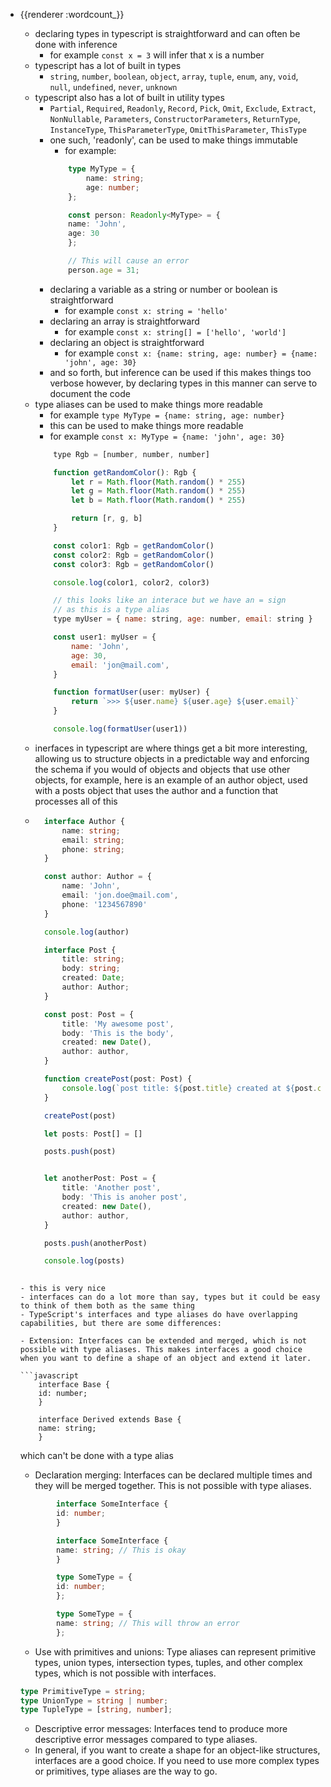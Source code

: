 - {{renderer :wordcount_}}
	- declaring types in typescript is straightforward and can often be done with inference
		- for example `const x = 3` will infer that x is a number
	- typescript has a lot of built in types
		- `string`, `number`, `boolean`, `object`, `array`, `tuple`, `enum`, `any`, `void`, `null`, `undefined`, `never`, `unknown`
	- typescript also has a lot of built in utility types
		- `Partial`, `Required`, `Readonly`, `Record`, `Pick`, `Omit`, `Exclude`, `Extract`, `NonNullable`, `Parameters`, `ConstructorParameters`, `ReturnType`, `InstanceType`, `ThisParameterType`, `OmitThisParameter`, `ThisType`
		- one such, 'readonly', can be used to make things immutable
			- for example:
			```typescript
				type MyType = {
					name: string;
					age: number;
				};

				const person: Readonly<MyType> = {
				name: 'John',
				age: 30
				};

				// This will cause an error
				person.age = 31;
			```
		- declaring a variable as a string or number or boolean is straightforward
			- for example `const x: string = 'hello'`
		- declaring an array is straightforward
			- for example `const x: string[] = ['hello', 'world']`
		- declaring an object is straightforward
			- for example `const x: {name: string, age: number} = {name: 'john', age: 30}`
		- and so forth, but inference can be used if this makes things too verbose however, by declaring types in this manner can serve to document the code
	- type aliases can be used to make things more readable
		- for example `type MyType = {name: string, age: number}`
		- this can be used to make things more readable
		- for example `const x: MyType = {name: 'john', age: 30}`
		```javascript
			type Rgb = [number, number, number]

			function getRandomColor(): Rgb {
				let r = Math.floor(Math.random() * 255)
				let g = Math.floor(Math.random() * 255)
				let b = Math.floor(Math.random() * 255)

				return [r, g, b]
			}

			const color1: Rgb = getRandomColor()
			const color2: Rgb = getRandomColor()
			const color3: Rgb = getRandomColor()

			console.log(color1, color2, color3)

			// this looks like an interace but we have an = sign 
			// as this is a type alias
			type myUser = { name: string, age: number, email: string }

			const user1: myUser = {
				name: 'John',
				age: 30,
				email: 'jon@mail.com',
			}

			function formatUser(user: myUser) {
				return `>>> ${user.name} ${user.age} ${user.email}`
			}

			console.log(formatUser(user1))
		
		```
	- inerfaces in typescript are where things get a bit more interesting, allowing us to structure objects in a predictable way and enforcing the schema if you would of objects and objects that use other objects, for example, here is an example of an author object, used with a posts object that uses the author and a function that processes all of this
	- ```typescript
		interface Author {
			name: string;
			email: string;
			phone: string;
		}

		const author: Author = {
			name: 'John',
			email: 'jon.doe@mail.com',
			phone: '1234567890'
		}

		console.log(author)

		interface Post {
			title: string;
			body: string;
			created: Date;
			author: Author;
		}

		const post: Post = {
			title: 'My awesome post',
			body: 'This is the body',
			created: new Date(),
			author: author,
		}

		function createPost(post: Post) {
			console.log(`post title: ${post.title} created at ${post.created} by ${post.author.name} email: ${post.author.email}`)
		}

		createPost(post)

		let posts: Post[] = []

		posts.push(post)


		let anotherPost: Post = {
			title: 'Another post',
			body: 'This is anoher post',
			created: new Date(),
			author: author,
		}

		posts.push(anotherPost)

		console.log(posts)
	
	```
	- this is very nice
	- interfaces can do a lot more than say, types but it could be easy to think of them both as the same thing
	- TypeScript's interfaces and type aliases do have overlapping capabilities, but there are some differences:

	- Extension: Interfaces can be extended and merged, which is not possible with type aliases. This makes interfaces a good choice when you want to define a shape of an object and extend it later.

	```javascript
		interface Base {
		id: number;
		}

		interface Derived extends Base {
		name: string;
		}
	```

	which can't be done with a type alias
	- Declaration merging: Interfaces can be declared multiple times and they will be merged together. This is not possible with type aliases.

	```typescript
			interface SomeInterface {
			id: number;
			}

			interface SomeInterface {
			name: string; // This is okay
			}

			type SomeType = {
			id: number;
			};

			type SomeType = {
			name: string; // This will throw an error
			};

	```
	- Use with primitives and unions: Type aliases can represent primitive types, union types, intersection types, tuples, and other complex types, which is not possible with interfaces.
	```typescript
	type PrimitiveType = string;
	type UnionType = string | number;
	type TupleType = [string, number];
	```
	- Descriptive error messages: Interfaces tend to produce more descriptive error messages compared to type aliases.
	- In general, if you want to create a shape for an object-like structures, interfaces are a good choice. If you need to use more complex types or primitives, type aliases are the way to go.

